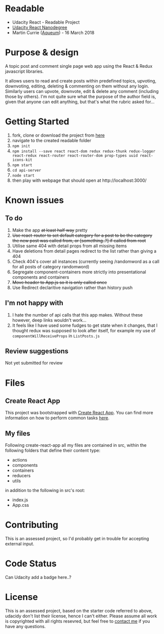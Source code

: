 # Readable

* Udacity React - Readable Project
* [Udacity React Nanodegree](https://eu.udacity.com/course/react-nanodegree--nd019)
* Martin Currie ([Aqueum](http://martin.aqueum.com)) - 16 March 2018

# Purpose & design

A topic post and comment single page web app using the React & Redux javascript libraries.

It allows users to read and create posts within predefined topics, upvoting, downvoting, editing, deleting & commenting on them without any login. Similarly users can upvote, downvote, edit & delete any comment (including those by others). I'm not quite sure what the purpose of the author field is, given that anyone can edit anything, but that's what the rubric asked for...

# Getting Started

1.  fork, clone or download the project from [here](https://github.com/Aqueum/readable)
2.  navigate to the created readable folder
3.  `npm init`
4.  `npm install --save react react-dom redux redux-thunk redux-logger react-redux react-router react-router-dom prop-types uuid react-icons-kit`
5.  `npm start`
6.  `cd api-server`
7.  `node start`
8.  then play with webpage that should open at http://localhost:3000/

# Known issues

## To do

1.  Make the app ~~at least half way~~ pretty
2.  ~~Use react-router to set default category for a post to be the category the new post was called from, or [something..?] if called from root~~
3.  Utilise same 404 with detail props from all missing items
4.  Have deletions from detail pages redirect to the list rather than giving a 404
5.  Check 404's cover all instances (currently seeing /randomword as a call for all posts of category randomword)
6.  Segregate component-containers more strictly into presentational components and containers
7.  ~~Move header to App.js so it is only called once~~
8.  Use Redirect declaritive navigation rather than history push

## I'm not happy with

1.  I hate the number of api calls that this app makes. Without these however, deep links wouldn't work...
2.  It feels like I have used some fudges to get state when it changes, that I thought redux was supposed to look after itself, for example my use of `componentWillReceiveProps` in `ListPosts.js`

## Review suggestions

Not yet submitted for review

# Files

## Create React App

This project was bootstrapped with [Create React App](https://github.com/facebookincubator/create-react-app). You can find more information on how to perform common tasks [here](https://github.com/facebookincubator/create-react-app/blob/master/packages/react-scripts/template/README.md).

## My files

Following create-react-app all my files are contained in src, within the following folders that define their content type:

* actions
* components
* containers
* reducers
* utils

in addition to the following in src's root:

* index.js
* App.css

# Contributing

This is an assessed project, so I'd probably get in trouble for accepting external input.

# Code Status

Can Udacity add a badge here..?

# License

This is an assessed project, based on the starter code referred to above, udacidy don't list their license, hence I can't either. Please assume all work is copyrighted with all rights resevred, but feel free to [contact me](http://www.aqueum.com/contact/)
if you have any questions.
